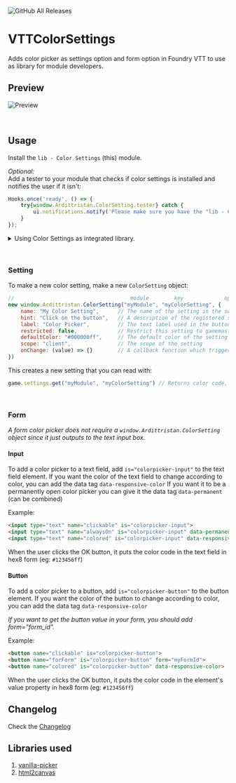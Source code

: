 ![GitHub All Releases](https://img.shields.io/github/downloads/ardittristan/VTTColorSettings/total)

# VTTColorSettings

Adds color picker as settings option and form option in Foundry VTT to use as library for module developers.

## Preview

![Preview](https://i.imgur.com/k3F43B4.gif)

&nbsp;

## Usage

Install the `lib - Color Settings` (this) module.

*Optional:*  
Add a tester to your module that checks if color settings is installed and notifies the user if it isn't:

```javascript
Hooks.once('ready', () => {
    try{window.Ardittristan.ColorSetting.tester} catch {
        ui.notifications.notify('Please make sure you have the "lib - ColorSettings" module installed', "error", {permanent: true});
    }
});
```

<details>

<summary>Using Color Settings as integrated library.</summary>

While it is not recommended to, you can use colorsettings as integrated library in your module. When ran as integrated library, colorsettings only runs if the main colorsettings module isn't enabled/installed.

To install colorsettings as an integrated library, you can import the `colorSettings.js`file, `css`folder and `lib`folder into your project.

Make sure the `css` and `lib` folders are in the same directory as the `colorSettings.js` file.

To make the integrated library work, you'll have to add/merge _(with your own file locations)_:

```json
"esmodules": ["./lib/colorsettings/colorSetting.js"],
"styles": [ "./lib/colorsettings/css/colorpicker.css" ]
```

to your `module.json`.

Please do inform your users in some way that they can install colorsettings as a module so they'll have the latest version of the library instead of the included version in your module.

</details>

&nbsp;

### Setting

To make a new color setting, make a new `ColorSetting` object:

```javascript
//                                     module        key             options
new window.Ardittristan.ColorSetting("myModule", "myColorSetting", {
    name: "My Color Setting",      // The name of the setting in the settings menu
    hint: "Click on the button",   // A description of the registered setting and its behavior
    label: "Color Picker",         // The text label used in the button
    restricted: false,             // Restrict this setting to gamemaster only?
    defaultColor: "#000000ff",     // The default color of the setting
    scope: "client",               // The scope of the setting
    onChange: (value) => {}        // A callback function which triggers when the setting is changed
})
```

This creates a new setting that you can read with:

```javascript
game.settings.get("myModule", "myColorSetting") // Returns color code, eg: "#000000ff"
```

&nbsp;

### Form

_A form color picker does not require a `window.Ardittristan.ColorSetting` object since it just outputs to the text input box._

#### Input

To add a color picker to a text field, add `is="colorpicker-input"` to the text field element. If you want the color of the text field to change according to color, you can add the data tag `data-responsive-color` If you want it to be a permanently open color picker you can give it the data tag `data-permanent` (can be combined)

Example:

```html
<input type="text" name="clickable" is="colorpicker-input">
<input type="text" name="alwaysOn" is="colorpicker-input" data-permanent>
<input type="text" name="colored" is="colorpicker-input" data-responsive-color>
```

When the user clicks the OK button, it puts the color code in the text field in hex8 form (eg: `#123456ff`)

#### Button

To add a color picker to a button, add `is="colorpicker-button"` to the button element. If you want the color of the button to change according to color, you can add the data tag `data-responsive-color`

*If you want to get the button value in your form, you should add form="form_id".*

Example:

```html
<button name="clickable" is="colorpicker-button">
<button name="forForm" is="colorpicker-button" form="myFormId">
<button name="colored" is="colorpicker-button" data-responsive-color>
```

When the user clicks the OK button, it puts the color code in the element's value property in hex8 form (eg: `#123456ff`)

## Changelog

Check the [Changelog](https://github.com/ardittristan/VTTColorSettings/blob/master/CHANGELOG.md)

## Libraries used

1. [vanilla-picker](https://github.com/Sphinxxxx/vanilla-picker)
2. [html2canvas](https://github.com/niklasvh/html2canvas)
